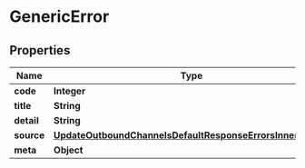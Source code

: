 

# GenericError


## Properties

| Name | Type | Description | Notes |
|------------ | ------------- | ------------- | -------------|
|**code** | **Integer** |  |  [optional] |
|**title** | **String** |  |  [optional] |
|**detail** | **String** |  |  [optional] |
|**source** | [**UpdateOutboundChannelsDefaultResponseErrorsInnerSource**](UpdateOutboundChannelsDefaultResponseErrorsInnerSource.md) |  |  [optional] |
|**meta** | **Object** |  |  [optional] |



